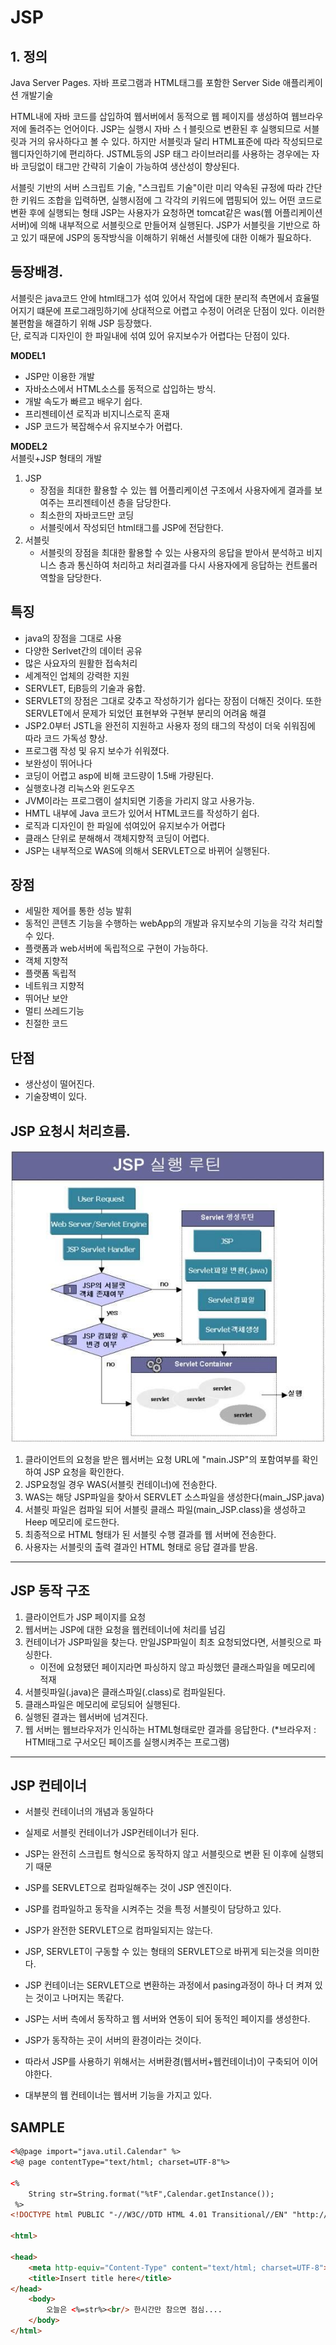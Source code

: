 # JSP

## 1. 정의
Java Server Pages.
자바 프로그램과 HTML태그를 포함한 Server Side 애플리케이션 개발기술

HTML내에 자바 코드를 삽입하여 웹서버에서 동적으로 웹 페이지를 생성하여 웹브라우저에 돌려주는 언어이다.
JSP는 실행시 자바 스ㅓ블릿으로 변환된 후 실행되므로 서블릿과 거의 유사하다고 볼 수 있다.
하지만 서블릿과 달리 HTML표준에 따라 작성되므로 웹디자인하기에 편리하다.
JSTML등의 JSP 태그 라이브러리를 사용하는 경우에는 자바 코딩없이 태그만 간략히 기술이 가능하여 생산성이 향상된다.


서블릿 기반의 서버 스크립트 기술,
"스크립트 기술"이란 미리 약속된 규정에 따라 간단한 키워드 조합을 입력하면, 실행시점에 그 각각의 키워드에 맵핑되어 있느 어떤 코드로 변환 후에 실행되는 형태
JSP는 사용자가 요청하면 tomcat같은 was(웹 어플리케이션 서버)에 의해 내부적으로 서블릿으로 만들어져 실행된다.
JSP가 서블릿을 기반으로 하고 있기 때문에 JSP의 동작방식을 이해하기 위해선 서블릿에 대한 이해가 필요하다.

## 등장배경.

서블릿은  java코드 안에 html태그가 섞여 있어서 작업에 대한 분리적 측면에서 효율떨어지기 떄문에 프로그래밍하기에 상대적으로 어렵고
수정이 어려운 단점이 있다. 이러한 불편함을 해결하기 위해 JSP 등장했다.<br>
단, 로직과 디자인이 한 파일내에 섞여 있어 유지보수가 어렵다는 단점이 있다.


**MODEL1**<br>
- JSP만 이용한 개발
- 자바소스에서 HTML소스를 동적으로 삽입하는 방식.
- 개발 속도가 빠르고 배우기 쉽다.
- 프리젠테이션 로직과 비지니스로직 혼재
- JSP 코드가 복잡해수서 유지보수가 어렵다.


**MODEL2**<br>
서블릿+JSP 형태의 개발
1. JSP 
	- 장점을 최대한 활용할 수 있는 웹 어플리케이션 구조에서 사용자에게 결과를 보여주는 프리젠테이션 층을 담당한다.
	- 최소한의 자바코드만 코딩
	- 서블릿에서 작성되던 html태그를 JSP에 전담한다.
2. 서블릿
	- 서블릿의 장점을 최대한 활용할 수 있는 사용자의 응답을 받아서 분석하고 비지니스 층과 통신하여 처리하고 처리결과를 다시 사용자에게 응답하는 컨트롤러 역할을 담당한다.




## 특징
- java의 장점을 그대로 사용
- 다양한 Serlvet간의 데이터 공유
- 많은 사요자의 원활한 접속처리
- 세계적인 업체의 강력한 지원
- SERVLET, EjB등의 기술과 융합.
- SERVLET의 장점은 그대로 갖추고 작성하기가 쉽다는 장점이 더해진 것이다. 또한 SERVLET에서 문제가 되었던 표현부와 구현부 분리의 어려움 해결
- JSP2.0부터 JSTL을 완전히 지원하고 사용자 정의 태그의 작성이 더욱 쉬워짐에 따라 코드 가독성 향상.
- 프로그램 작성 및 유지 보수가 쉬워졌다.
- 보완성이 뛰어나다
- 코딩이 어렵고 asp에 비해 코드량이 1.5배 가량된다.
- 실행호나경 리눅스와 윈도우즈
- JVM이라는 프로그램이 설치되면 기종을 가리지 않고 사용가능.
- HMTL 내부에 Java 코드가 있어서 HTML코드를 작성하기 쉽다.
- 로직과 디자인이 한 파일에 섞여있어 유지보수가 어렵다
- 클래스 단위로 분해해서 객체지향적 코딩이 어렵다.
- JSP는 내부적으로 WAS에 의해서 SERVLET으로 바뀌어 실행된다.





## 장점
- 세밀한 제어를 통한 성능 발휘
- 동적인 콘텐츠 기능을 수행하는 webApp의 개발과 유지보수의 기능을 각각 처리할 수 있다.
- 플랫폼과 web서버에 독립적으로 구현이 가능하다.
- 객체 지향적
- 플랫폼 독립적
- 네트워크 지향적
- 뛰어난 보안
- 멀티 쓰레드기능
- 친절한 코드




	
## 단점
- 생산성이 떨어진다.
- 기술장벽이 있다.



## JSP 요청시 처리흐름.

![](/resource/img/java/JSP_1.jpg)

1. 클라이언트의 요청을 받은 웹서버는 요청 URL에 "main.JSP"의 포함여부를 확인하여 JSP 요청을 확인한다.
2. JSP요청일 경우 WAS(서블릿 컨테이너)에 전송한다. 
3. WAS는 해당 JSP파일을 찾아서 SERVLET 소스파일을 생성한다(main_JSP.java)
4. 서블릿 파일은 컴파일 되어 서블릿 클래스 파일(main_JSP.class)을 생성하고 Heep 메모리에 로드한다.
5. 최종적으로 HTML 형태가 된 서블릿 수행 결과를 웹 서버에 전송한다.
6. 사용자는 서블릿의 출력 결과인 HTML 형태로 응답 결과를 받음.

----
		
## JSP 동작 구조
1) 클라이언트가 JSP 페이지를 요청	
2) 웹서버는 JSP에 대한 요청을 웹컨테이너에 처리를 넘김
3) 컨테이너가 JSP파일을 찾는다. 만일JSP파일이 최초 요청되었다면, 서블릿으로 파싱한다.
	- 이전에 요청됐던 페이지라면 파싱하지 않고 파싱했던 클래스파일을 메모리에 적재
4) 서블릿파일(.java)은 클래스파일(.class)로 컴파일된다.
5) 클래스파일은 메모리에 로딩되어 실행된다.
6) 실행된 결과는 웹서버에 넘겨진다.
7) 웹 서버는 웹브라우저가 인식하는 HTML형태로만 결과를 응답한다.
	(*브라우저 : HTMl태그로 구서오딘 페이즈를 실행시켜주는 프로그램)
	
----


##  JSP 컨테이너
- 서블릿 컨테이너의 개념과 동일하다
- 실제로 서블릿 컨테이너가 JSP컨테이너가 된다.
- JSP는 완전히 스크립트 형식으로 동작하지 않고 서블릿으로 변환 된 이후에 실행되기 때문
- JSP를 SERVLET으로 컴파일해주는 것이 JSP 엔진이다.
- JSP를 컴파일하고 동작을 시켜주는 것을 특정 서블릿이 담당하고 있다.
- JSP가 완전한 SERVLET으로 컴파일되지는 않는다.
- JSP, SERVLET이 구동할 수 있는 형태의 SERVLET으로 바뀌게 되는것을 의미한다.
- JSP 컨테이너는 SERVLET으로 변환하는 과정에서 pasing과정이 하나 더 켜져 있는 것이고 나머지는 똑같다.

- JSP는 서버 측에서 동작하고 웹 서버와 연동이 되어 동적인 페이지를 생성한다.
- JSP가 동작하는 곳이 서버의 환경이라는 것이다.
- 따라서 JSP를 사용하기 위해서는 서버환경(웹서버+웹컨테이너)이 구축되어 이어야한다.
- 대부분의 웹 컨테이너는 웹서버 기능을 가지고 있다.






## SAMPLE

``` html
<%@page import="java.util.Calendar" %> 
<%@ page contentType="text/html; charset=UTF-8"%> 

<% 
	String str=String.format("%tF",Calendar.getInstance());
 %> 
<!DOCTYPE html PUBLIC "-//W3C//DTD HTML 4.01 Transitional//EN" "http://www.w3.org/TR/html4/loose.dtd"> 

<html> 

<head> 
	<meta http-equiv="Content-Type" content="text/html; charset=UTF-8"> 
	<title>Insert title here</title> 
</head> 
	<body> 
		오늘은 <%=str%><br/> 한시간만 참으면 점심.... 
	</body> 
</html>
```

